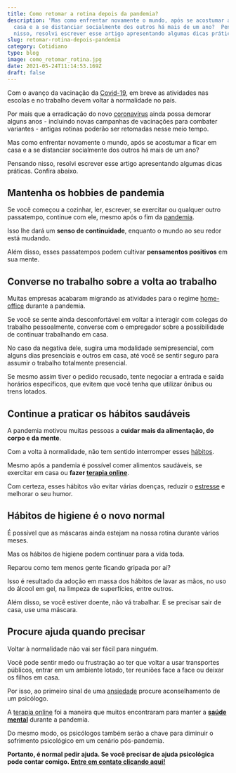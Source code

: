 ```yaml
---
title: Como retomar a rotina depois da pandemia?
description: 'Mas como enfrentar novamente o mundo, após se acostumar a ficar em
  casa e a se distanciar socialmente dos outros há mais de um ano?  Pensando
  nisso, resolvi escrever esse artigo apresentando algumas dicas práticas. '
slug: retomar-rotina-depois-pandemia
category: Cotidiano
type: blog
image: como_retomar_rotina.jpg
date: 2021-05-24T11:14:53.169Z
draft: false
---
```


Com o avanço da vacinação da [Covid-19](/como-lidar-com-a-histeria-coletiva-por-conta-da-covid-19/), em breve as atividades nas escolas e no trabalho devem voltar à normalidade no país.

Por mais que a erradicação do novo [coronavírus](https://yuribusin.com.br/yuri-busin-na-midia/coronavirus-ansiedade-tambem-prejudica-defesas-do-organismo/) ainda possa demorar alguns anos - incluindo novas campanhas de vacinações para combater variantes - antigas rotinas poderão ser retomadas nesse meio tempo.

Mas como enfrentar novamente o mundo, após se acostumar a ficar em casa e a se distanciar socialmente dos outros há mais de um ano?

Pensando nisso, resolvi escrever esse artigo apresentando algumas dicas práticas. Confira abaixo.

## Mantenha os hobbies de pandemia

Se você começou a cozinhar, ler, escrever, se exercitar ou qualquer outro passatempo, continue com ele, mesmo após o fim da [pandemia](https://yuribusin.com.br/como-manter-a-saude-mental-durante-a-pandemia/).

Isso lhe dará um **senso de continuidade**, enquanto o mundo ao seu redor está mudando.

Além disso, esses passatempos podem cultivar **pensamentos positivos** em sua mente.

## Converse no trabalho sobre a volta ao trabalho

Muitas empresas acabaram migrando as atividades para o regime [home-office](https://yuribusin.com.br/como-trabalhar-em-casa-de-maneira-saudavel/) durante a pandemia.

Se você se sente ainda desconfortável em voltar a interagir com colegas do trabalho pessoalmente, converse com o empregador sobre a possibilidade de continuar trabalhando em casa.

No caso da negativa dele, sugira uma modalidade semipresencial, com alguns dias presenciais e outros em casa, até você se sentir seguro para assumir o trabalho totalmente presencial.

Se mesmo assim tiver o pedido recusado, tente negociar a entrada e saída horários específicos, que evitem que você tenha que utilizar ônibus ou trens lotados.

## Continue a praticar os hábitos saudáveis

A pandemia motivou muitas pessoas a **cuidar mais da alimentação, do corpo e da mente**.

Com a volta à normalidade, não tem sentido interromper esses [hábitos](https://yuribusin.com.br/12-dicas-saude-mental-quarentena/).

Mesmo após a pandemia é possível comer alimentos saudáveis, se exercitar em casa ou **fazer [terapia online](https://yuribusin.com.br/quais-as-vantagens-de-fazer-terapia-com-um-psicologo-a-distancia/)**.

Com certeza, esses hábitos vão evitar várias doenças, reduzir o [estresse](https://yuribusin.com.br/5-maneiras-de-se-controlar-o-estresse/) e melhorar o seu humor.

## Hábitos de higiene é o novo normal

É possível que as máscaras ainda estejam na nossa rotina durante vários meses.

Mas os hábitos de higiene podem continuar para a vida toda.

Reparou como tem menos gente ficando gripada por aí?

Isso é resultado da adoção em massa dos hábitos de lavar as mãos, no uso do álcool em gel, na limpeza de superfícies, entre outros.

Além disso, se você estiver doente, não vá trabalhar. E se precisar sair de casa, use uma máscara.

## Procure ajuda quando precisar

Voltar à normalidade não vai ser fácil para ninguém.

Você pode sentir medo ou frustração ao ter que voltar a usar transportes públicos, entrar em um ambiente lotado, ter reuniões face a face ou deixar os filhos em casa.

Por isso, ao primeiro sinal de uma [ansiedade](https://yuribusin.com.br/diferenca-estresse-ansiedade-depressao/) procure aconselhamento de um psicólogo.

A [terapia online](https://yuribusin.com.br/psicologo-online/) foi a maneira que muitos encontraram para manter a **[saúde mental](https://yuribusin.com.br/7-habitos-boa-saude-mental/)** durante a pandemia.

Do mesmo modo, os psicólogos também serão a chave para diminuir o sofrimento psicológico em um cenário pós-pandemia.

**Portanto, é normal pedir ajuda. Se você precisar de ajuda psicológica pode contar comigo. [Entre em contato clicando aqui!](https://yuribusin.com.br/contato/)**
